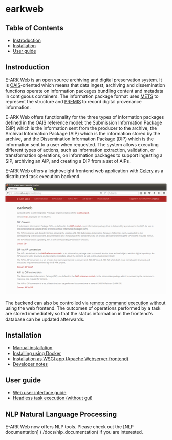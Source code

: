 # earkweb

## Table of Contents

- [Instroduction](#instroduction)
- [Installation](#installation)
- [User guide](#user-guide)

## Instroduction

[E-ARK Web](https://github.com/eark-project/earkweb) is an open source archiving and digital preservation system. It is 
[OAIS](http://public.ccsds.org/publications/archive/650x0m2.pdf)-oriented which means that data ingest, archiving and dissemination functions operate on information packages 
bundling content and metadata in contiguous containers. The information package format uses [METS](http://www.loc.gov/standards/mets/) to represent the structure and 
[PREMIS](http://www.loc.gov/standards/premis/) to record digital provenance information. 

E-ARK Web offers functionality for the three types of information packages defined in the OAIS reference model: the Submission Information Package (SIP) which is the information 
sent from the producer to the archive, the Archival Information Package (AIP) which is the information stored by the archive, and the Dissemination Information Package (DIP) which 
is the information sent to a user when requested. The system allows executing different types of actions, such as information extraction, validation, or transformation operations, 
on information packages to support ingesting a SIP, archiving an AIP, and creating a DIP from a set of AIPs.

E-ARK Web offers a leightweight frontend web application with [Celery](http://www.celeryproject.org) as a distributed task execution backend.

![earkweb home](./docs/img/earkweb_home.png)

The backend can also be controlled via [remote command execution](./docs/user_guide_remotetask.md) without using the web frontend. The outcomes of operations performed by a task 
are stored immediately so that the status information in the frontend's database can be updated afterwards. 
 


## Installation

* [Manual installation](./docs/install_manual.md) 
* [Installing using Docker](./docs/install_docker.md)
* [Installation as WSGI app (Apache Webserver frontend)](./docs/install_wsgi.md)
* [Developer notes](./docs/developer_notes.md)

## User guide

* [Web user interface guide](./docs/user_guide_webui.md)
* [Headless task execution (without gui)](./docs/user_guide_remotetask.md)

## NLP Natural Language Processing

E-ARK Web now offers NLP tools. Please check out the [NLP documentation] (./docs/nlp_documentation) if you are interested.